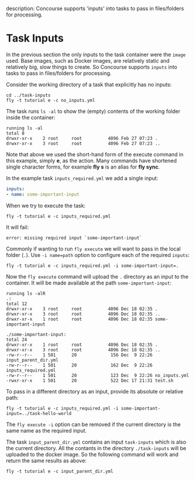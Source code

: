 description: Concourse supports 'inputs' into tasks to pass in files/folders for processing.

# Task Inputs

In the previous section the only inputs to the task container were the `image` used. Base images, such as Docker images, are relatively static and relatively big, slow things to create. So Concourse supports `inputs` into tasks to pass in files/folders for processing.

Consider the working directory of a task that explicitly has no inputs:

```
cd ../task-inputs
fly -t tutorial e -c no_inputs.yml
```

The task runs `ls -al` to show the (empty) contents of the working folder inside the container:

```
running ls -al
total 8
drwxr-xr-x    2 root     root          4096 Feb 27 07:23 .
drwxr-xr-x    3 root     root          4096 Feb 27 07:23 ..
```

Note that above we used the short-hand form of the execute command in this example, simply **e**, as the action. Many commands have shortened single character forms, for example **fly s** is an alias for **fly sync**.

In the example task `inputs_required.yml` we add a single input:

```yaml
inputs:
- name: some-important-input
```

When we try to execute the task:

```
fly -t tutorial e -c inputs_required.yml
```

It will fail:

```
error: missing required input `some-important-input`
```

Commonly if wanting to run `fly execute` we will want to pass in the local folder (`.`). Use `-i name=path` option to configure each of the required `inputs`:

```
fly -t tutorial e -c inputs_required.yml -i some-important-input=.
```

Now the `fly execute` command will upload the `.` directory as an input to the container. It will be made available at the path `some-important-input`:

```
running ls -alR
.:
total 12
drwxr-xr-x    3 root     root          4096 Dec 18 02:35 .
drwxr-xr-x    3 root     root          4096 Dec 18 02:35 ..
drwxr-xr-x    1 root     root          4096 Dec 18 02:35 some-important-input

./some-important-input:
total 24
drwxr-xr-x    1 root     root          4096 Dec 18 02:35 .
drwxr-xr-x    3 root     root          4096 Dec 18 02:35 ..
-rw-r--r--    1 501      20             156 Dec  9 22:26 input_parent_dir.yml
-rw-r--r--    1 501      20             162 Dec  9 22:26 inputs_required.yml
-rw-r--r--    1 501      20             123 Dec  9 22:26 no_inputs.yml
-rwxr-xr-x    1 501      20             522 Dec 17 21:31 test.sh
```

To pass in a different directory as an input, provide its absolute or relative path:

```
fly -t tutorial e -c inputs_required.yml -i some-important-input=../task-hello-world
```

The `fly execute -i` option can be removed if the current directory is the same name as the required input.

The task `input_parent_dir.yml` contains an input `task-inputs` which is also the current directory. All the contants in the directory `./task-inputs` will be uploaded to the docker image. So the following command will work and return the same results as above:

```
fly -t tutorial e -c input_parent_dir.yml
```

